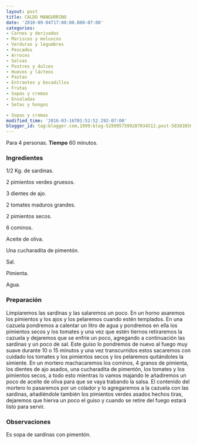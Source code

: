```yaml
---
layout: post
title: CALDO MANGURRINO
date: '2010-09-04T17:00:00.000-07:00'
categories:
- Carnes y derivados
- Mariscos y moluscos
- Verduras y legumbres
- Pescados
- Arroces
- Salsas
- Postres y dulces
- Huevos y lácteos
- Pastas
- Entrantes y bocadillos
- Frutas
- Sopas y cremas
- Ensaladas
- Setas y hongos

- Sopas y cremas
modified_time: '2016-03-16T01:52:52.292-07:00'
blogger_id: tag:blogger.com,1999:blog-5299957599287034512.post-5838385084783775165
---
```


Para 4 personas.
<b>Tiempo</b> 60 minutos.

<h3>Ingredientes</h3>

1/2 Kg. de sardinas.

2 pimientos verdes gruesos.

3 dientes de ajo.

2 tomates maduros grandes.

2 pimientos secos.

6 cominos.

Aceite de oliva.

Una cucharadita de pimentón.

Sal.

Pimienta.

Agua.

<h3>Preparación</h3>

Limpiaremos las sardinas y las salaremos un poco. En un horno asaremos los pimientos y los ajos y los pelaremos cuando estén templados. En una cazuela pondremos a calentar un litro de agua y pondremos en ella los pimientos secos y los tomates y una vez que estén tiernos retiraremos la cazuela y dejaremos que se enfríe un poco, agregando a continuación las sardinas y un poco de sal. Este guiso lo pondremos de nuevo al fuego muy suave durante 10 o 15 minutos y una vez transcurridos estos sacaremos con cuidado los tomates y los pimientos secos y los pelaremos quitándoles la simiente. En un mortero machacaremos los cominos, 4 granos de pimienta, los dientes de ajo asados, una cucharadita de pimentón, los tomates y los pimientos secos, a todo esto mientras lo vamos majando le añadiremos un poco de aceite de oliva para que se vaya trabando la salsa. El contenido del mortero lo pasaremos por un colador y lo agregaremos a la cazuela con las sardinas, añadiéndole también los pimientos verdes asados hechos tiras, dejaremos que hierva un poco el guiso y cuando se retire del fuego estará listo para servir.

<h3>Observaciones</h3>

Es sopa de sardinas con pimentón.

